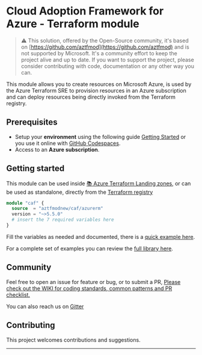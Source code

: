 # Cloud Adoption Framework for Azure - Terraform module

> :warning: This solution, offered by the Open-Source community, it's based on [https://github.com/aztfmod](https://github.com/aztfmod) and is not supported by Microsoft. It's a community effort to keep the project alive and up to date. If you want to support the project, please consider contributing with code, documentation or any other way you can.



This module allows you to create resources on Microsoft Azure, is used by the Azure Terraform SRE to provision resources in an Azure subscription and can deploy resources being directly invoked from the Terraform registry.

## Prerequisites

- Setup your **environment** using the following guide [Getting Started](https://github.com/aztfmodnew/caf-terraform-landingzones/blob/master/documentation/getting_started/getting_started.md) or you use it online with [GitHub Codespaces](https://github.com/features/codespaces).
- Access to an **Azure subscription**.

## Getting started

This module can be used inside [:books: Azure Terraform Landing zones](https://aztfmodnew.github.io/documentation/), or can be used as standalone, directly from the [Terraform registry](https://registry.terraform.io/modules/aztfmodnew/caf/azurerm/)

```terraform
module "caf" {
  source  = "aztfmodnew/caf/azurerm"
  version = "~>5.5.0"
  # insert the 7 required variables here
}
```

Fill the variables as needed and documented, there is a [quick example here](https://github.com/aztfmodnew/terraform-azurerm-caf/tree/master/examples/standalone.md).

For a complete set of examples you can review the [full library here](https://github.com/aztfmodnew/terraform-azurerm-caf/tree/master/examples).

## Community

Feel free to open an issue for feature or bug, or to submit a PR, [Please check out the WIKI for coding standards, common patterns and PR checklist.](https://github.com/aztfmodnew/terraform-azurerm-caf/wiki)

You can also reach us on [Gitter](https://gitter.im/aztfmodnew/community?utm_source=badge&utm_medium=badge&utm_campaign=pr-badge)

## Contributing

This project welcomes contributions and suggestions.

---
